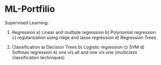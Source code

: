 # ML-Portfilio
Supervised Learning: 
  1) Regression
      a) Linear and multiple regression 
      b) Polynomial regression  
      c) regularization using ridge and lasso regression
      d) Regression Trees

  3) Classification
      a) Decision Trees
      b) Logistic regression
      c) SVM
      d) Softmax regression
      e) one v/s all and one v/s one (multiclass classification techniques)
